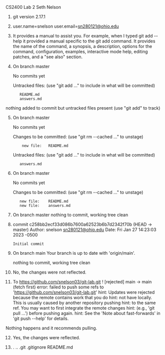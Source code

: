 CS2400 Lab 2
Seth Nelson

1. git version 2.17.1

2. user.name=snelson
   user.email=sn280121@ohio.edu

3. It provides a manual to assist you. For example, when I typed git add --help it provided a manual specific to the git add command. It provides the name of the command, a synopsis, a description, options for the command, configuration, examples, interactive mode help, editing patches, and a "see also" section.

4. On branch master

   No commits yet

   Untracked files:
     (use "git add <file>..." to include in what will be committed)

          README.md
          answers.md

nothing added to commit but untracked files present (use "git add" to track)

5. On branch master

   No commits yet

   Changes to be committed: 
     (use "git rm --cached <file>..." to unstage)

           new file:   README.md

   Untracked files:
     (use "git add <file>..." to include in what will be committed)

          answers.md

6. On branch master

   No commits yet

   Changes to be committed:
     (use "git rm --cached <file>..." to unstage)

          new file:    README.md
          new file:    answers.md

7. On branch master
   nothing to commit, working tree clean

8. commit c258bb2ecf33d086b7600a62523b6b7d2342f70b (HEAD -> master)
   Author: snelson <sn280121@ohio.edu>
   Date:   Fri Jan 27 14:23:03 2023 -0500

       Initial commit

9. On branch main
   Your branch is up to date with 'origin/main'.
   
   nothing to commit, working tree clean

10. No, the changes were not reflected.

11. To https://github.com/snelson03/git-lab.git
 ! [rejected]        main -> main (fetch first)
error: failed to push some refs to 'https://github.com/snelson03/git-lab.git'
hint: Updates were rejected because the remote contains work that you do
hint: not have locally. This is usually caused by another repository pushing
hint: to the same ref. You may want to first integrate the remote changes
hint: (e.g., 'git pull ...') before pushing again.
hint: See the 'Note about fast-forwards' in 'git push --help' for details.

Nothing happens and it recommends pulling.

12. Yes, the changes were reflected.

13. .  ..  .git  .gitignore  README.md


 
